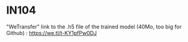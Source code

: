# IN104
"WeTransfer" link to the .h5 file of the trained model (40Mo, too big for Github) : https://we.tl/t-KY1pfPw0DJ
